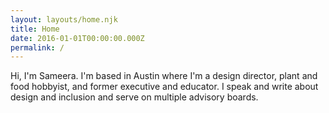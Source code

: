```yaml
---
layout: layouts/home.njk
title: Home
date: 2016-01-01T00:00:00.000Z
permalink: /
---
```

Hi, I'm Sameera. I'm based in Austin where I'm a design director, plant and food hobbyist, and former executive and educator. I speak and write about design and inclusion and serve on multiple advisory boards.



